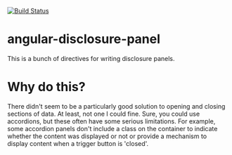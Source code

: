 [![Build Status](https://travis-ci.org/KamBha/angular-disclosure-panel.svg?branch=master)](https://travis-ci.org/KamBha/angular-disclosure-panel)

# angular-disclosure-panel

This is a bunch of directives for writing disclosure panels.

# Why do this?
There didn't seem to be a particularly good solution to opening and closing sections of data.  At least, not one I could fine.  Sure, you could use accordions, but these often have some serious limitations.  For example, some accordion panels don't include a class on the container to indicate whether the content was displayed or not or provide a mechanism to display content when a trigger button is 'closed'.
